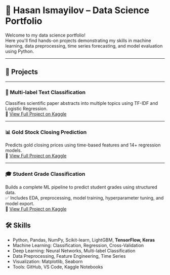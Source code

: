 # 🧠 Hasan Ismayilov – Data Science Portfolio

Welcome to my data science portfolio!  
Here you'll find hands-on projects demonstrating my skills in machine learning, data preprocessing, time series forecasting, and model evaluation using Python.

---

## 📂 Projects

---

### 🧠 Multi-label Text Classification  
Classifies scientific paper abstracts into multiple topics using TF-IDF and Logistic Regression.  
📘 [View Full Project on Kaggle](https://www.kaggle.com/code/gnkanalytics/multi-output-classification-text-precessing-sci)

---

### 📊 Gold Stock Closing Prediction  
Predicts gold closing prices using time-based features and 14+ regression models.  
📘 [View Full Project on Kaggle](https://www.kaggle.com/code/gnkanalytics/gold-stock-closing-prediction)

---

### 🎓 Student Grade Classification  
Builds a complete ML pipeline to predict student grades using structured data.  
✅ Includes EDA, preprocessing, model training, hyperparameter tuning, and model export.  
📘 [View Full Project on Kaggle](https://www.kaggle.com/code/gnkanalytics/ml-students-grade-classification)


## 🛠️ Skills

- Python, Pandas, NumPy, Scikit-learn, LightGBM, **TensorFlow, Keras**
- Machine Learning: Classification, Regression, Cross-Validation
- Deep Learning: Neural Networks, Multi-label Classification
- Data Preprocessing, Feature Engineering, Time Series
- Visualization: Matplotlib, Seaborn
- Tools: GitHub, VS Code, Kaggle Notebooks
